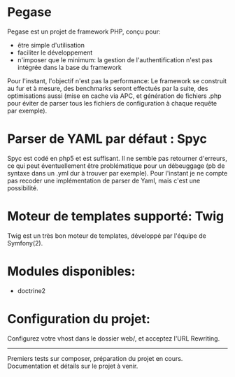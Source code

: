 Pegase
======

Pegase est un projet de framework PHP, conçu pour:
- être simple d'utilisation
- faciliter le développement
- n'imposer que le minimum: la gestion de l'authentification n'est pas intégrée dans la base du framework

Pour l'instant, l'objectif n'est pas la performance: Le framework se construit au fur et à mesure, des benchmarks seront effectués par la suite, des optimisations aussi (mise en cache via APC, et génération de fichiers .php pour éviter de parser tous les fichiers de configuration à chaque requête par exemple).

Parser de YAML par défaut : Spyc
================================

Spyc est codé en php5 et est suffisant.
Il ne semble pas retourner d'erreurs, ce qui peut éventuellement être problématique pour un débeuggage (pb de syntaxe dans un .yml dur à trouver par exemple).
Pour l'instant je ne compte pas recoder une implémentation de parser de Yaml, mais c'est une possibilité.

Moteur de templates supporté: Twig
==================================

Twig est un très bon moteur de templates, développé par l'équipe de Symfony(2).

Modules disponibles:
====================

- doctrine2

Configuration du projet:
========================

Configurez votre vhost dans le dossier web/, et acceptez l'URL Rewriting.

-----------

Premiers tests sur composer, préparation du projet en cours.
Documentation et détails sur le projet à venir.
